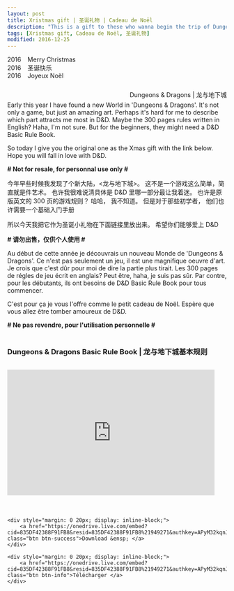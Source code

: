 ```yaml
---
layout: post
title: Xristmas gift | 圣诞礼物 | Cadeau de Noël
description: "This is a gift to these who wanna begin the trip of Dungeons & Dragons </PEACE>"
tags: [Xristmas gift, Cadeau de Noël, 圣诞礼物]
modified: 2016-12-25
---
```


2016  &ensp; Merry Christmas  
2016  &ensp; 圣诞快乐  
2016  &ensp; Joyeux Noël  

<figure style="margin: 25px 0px;">
	<a href="https://c7.staticflickr.com/1/498/31035237494_5c15a7def5_h.jpg"><img src="https://c7.staticflickr.com/1/498/31035237494_5c15a7def5_h.jpg" alt=""></a>
	<figcaption style="float: right;">Dungeons & Dragons | 龙与地下城 </figcaption>
</figure>

Early this year I have found a new World in 'Dungeons & Dragons'. It's not only a game, but just an amazing art. Perhaps it's hard for me to describe which part attracts me most in D&D. Maybe the 300 pages rules written in English? Haha, I'm not sure. But for the beginners, they might need a D&D Basic Rule Book.  

So today I give you the original one as the Xmas gift with the link below. Hope you will fall in love with D&D.  

**# Not for resale, for personnal use only #**
  
今年早些时候我发现了个新大陆，<龙与地下城>。 这不是一个游戏这么简单，简直就是件艺术。 也许我很难说清具体是 D&D 里哪一部分最让我着迷。 也许是原版英文的 300 页的游戏规则？ 哈哈， 我不知道。 但是对于那些初学者， 他们也许需要一个基础入门手册  

所以今天我把它作为圣诞小礼物在下面链接里放出来。 希望你们能够爱上 D&D  

<strong># 请勿出售，仅供个人使用 #</strong>

Au début de cette année je découvrais un nouveau Monde de 'Dungeons & Dragons'. Ce n'est pas seulement un jeu, il est une magnifique oeuvre d'art. Je crois que c'est dûr pour moi de dire la partie plus tirait. Les 300 pages de régles de jeu écrit en anglais? Peut être, haha, je suis pas sûr. Par contre, pour les débutants, ils ont besoins de D&D Basic Rule Book pour tous commencer.   

C'est pour ça je vous l'offre comme le petit cadeau de Noël. Espère que vous allez être tomber amoureux de D&D.  

**# Ne pas revendre, pour l'utilisation personnelle #**  



<div style="margin: 40px 0 40px 0;"></div>	


### Dungeons & Dragons Basic Rule Book | 龙与地下城基本规则


<div markdown="0">
	<div style="margin: 30px 0 50px 0;">
		<iframe src="https://onedrive.live.com/embed?cid=835DF42388F91FB8&resid=835DF42388F91FB8%21949271&authkey=APyM32kqnJTsE9Y&em=2" width="476" height="288" frameborder="0" scrolling="no"></iframe>
	</div>	

	<div style="margin: 0 20px; display: inline-block;">
		<a href="https://onedrive.live.com/embed?cid=835DF42388F91FB8&resid=835DF42388F91FB8%21949271&authkey=APyM32kqnJTsE9Y&em=2" class="btn btn-success">Download &ensp; </a>
	</div>

	<div style="margin: 0 20px; display: inline-block;">
		<a href="https://onedrive.live.com/embed?cid=835DF42388F91FB8&resid=835DF42388F91FB8%21949271&authkey=APyM32kqnJTsE9Y&em=2" class="btn btn-info">Télécharger </a> 
	</div>
		
</div>